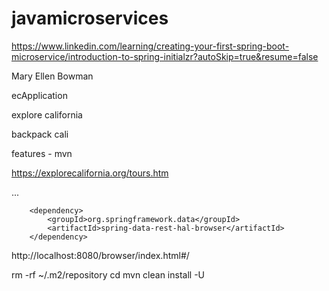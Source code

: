 # javamicroservices


https://www.linkedin.com/learning/creating-your-first-spring-boot-microservice/introduction-to-spring-initialzr?autoSkip=true&resume=false

Mary Ellen Bowman 


ecApplication

explore california

backpack cali

features - mvn



https://explorecalifornia.org/tours.htm

...

		<dependency>
			<groupId>org.springframework.data</groupId>
			<artifactId>spring-data-rest-hal-browser</artifactId>
		</dependency>

http://localhost:8080/browser/index.html#/


rm -rf ~/.m2/repository
cd <working dir>
mvn clean install -U